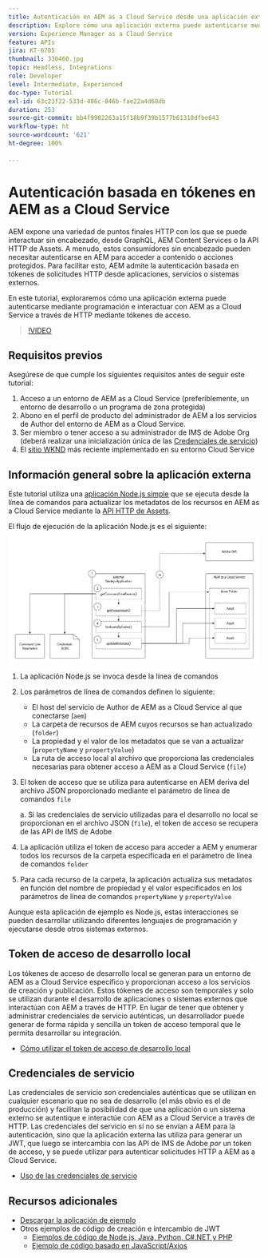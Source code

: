 ```yaml
---
title: Autenticación en AEM as a Cloud Service desde una aplicación externa
description: Explore cómo una aplicación externa puede autenticarse mediante programación e interactuar con AEM as a Cloud Service a través de HTTP mediante tókenes de acceso de desarrollo local y credenciales de servicio.
version: Experience Manager as a Cloud Service
feature: APIs
jira: KT-6785
thumbnail: 330460.jpg
topic: Headless, Integrations
role: Developer
level: Intermediate, Experienced
doc-type: Tutorial
exl-id: 63c23f22-533d-486c-846b-fae22a4d68db
duration: 253
source-git-commit: bb4f9982263a15f18b9f39b1577b61310dfbe643
workflow-type: ht
source-wordcount: '621'
ht-degree: 100%

---
```


# Autenticación basada en tókenes en AEM as a Cloud Service

AEM expone una variedad de puntos finales HTTP con los que se puede interactuar sin encabezado, desde GraphQL, AEM Content Services o la API HTTP de Assets. A menudo, estos consumidores sin encabezado pueden necesitar autenticarse en AEM para acceder a contenido o acciones protegidos. Para facilitar esto, AEM admite la autenticación basada en tókenes de solicitudes HTTP desde aplicaciones, servicios o sistemas externos.

En este tutorial, exploraremos cómo una aplicación externa puede autenticarse mediante programación e interactuar con AEM as a Cloud Service a través de HTTP mediante tókenes de acceso.

>[!VIDEO](https://video.tv.adobe.com/v/330460?quality=12&learn=on)

## Requisitos previos

Asegúrese de que cumple los siguientes requisitos antes de seguir este tutorial:

1. Acceso a un entorno de AEM as a Cloud Service (preferiblemente, un entorno de desarrollo o un programa de zona protegida)
1. Abono en el perfil de producto del administrador de AEM a los servicios de Author del entorno de AEM as a Cloud Service. 
1. Ser miembro o tener acceso a su administrador de IMS de Adobe Org (deberá realizar una inicialización única de las [Credenciales de servicio](./service-credentials.md))
1. El [sitio WKND]( https://github.com/adobe/aem-guides-wknd) más reciente implementado en su entorno Cloud Service

## Información general sobre la aplicación externa

Este tutorial utiliza una [aplicación Node.js simple](./assets/aem-guides_token-authentication-external-application.zip) que se ejecuta desde la línea de comandos para actualizar los metadatos de los recursos en AEM as a Cloud Service mediante la [API HTTP de Assets](https://experienceleague.adobe.com/docs/experience-manager-cloud-service/assets/admin/mac-api-assets.html?lang=es).

El flujo de ejecución de la aplicación Node.js es el siguiente:

![Aplicación externa](./assets/overview/external-application.png)

1. La aplicación Node.js se invoca desde la línea de comandos
1. Los parámetros de línea de comandos definen lo siguiente:
   + El host del servicio de Author de AEM as a Cloud Service al que conectarse (`aem`)
   + La carpeta de recursos de AEM cuyos recursos se han actualizado (`folder`)
   + La propiedad y el valor de los metadatos que se van a actualizar (`propertyName` y `propertyValue`)
   + La ruta de acceso local al archivo que proporciona las credenciales necesarias para obtener acceso a AEM as a Cloud Service (`file`)
1. El token de acceso que se utiliza para autenticarse en AEM deriva del archivo JSON proporcionado mediante el parámetro de línea de comandos `file`

   a. Si las credenciales de servicio utilizadas para el desarrollo no local se proporcionan en el archivo JSON (`file`), el token de acceso se recupera de las API de IMS de Adobe
1. La aplicación utiliza el token de acceso para acceder a AEM y enumerar todos los recursos de la carpeta especificada en el parámetro de línea de comandos `folder`
1. Para cada recurso de la carpeta, la aplicación actualiza sus metadatos en función del nombre de propiedad y el valor especificados en los parámetros de línea de comandos `propertyName` y `propertyValue`

Aunque esta aplicación de ejemplo es Node.js, estas interacciones se pueden desarrollar utilizando diferentes lenguajes de programación y ejecutarse desde otros sistemas externos.

## Token de acceso de desarrollo local

Los tókenes de acceso de desarrollo local se generan para un entorno de AEM as a Cloud Service específico y proporcionan acceso a los servicios de creación y publicación.  Estos tókenes de acceso son temporales y solo se utilizan durante el desarrollo de aplicaciones o sistemas externos que interactúan con AEM a través de HTTP. En lugar de tener que obtener y administrar credenciales de servicio auténticas, un desarrollador puede generar de forma rápida y sencilla un token de acceso temporal que le permita desarrollar su integración.

+ [Cómo utilizar el token de acceso de desarrollo local](./local-development-access-token.md)

## Credenciales de servicio

Las credenciales de servicio son credenciales auténticas que se utilizan en cualquier escenario que no sea de desarrollo (el más obvio es el de producción) y facilitan la posibilidad de que una aplicación o un sistema externo se autentique e interactúe con AEM as a Cloud Service a través de HTTP. Las credenciales del servicio en sí no se envían a AEM para la autenticación, sino que la aplicación externa las utiliza para generar un JWT, que luego se intercambia con las API de IMS de Adobe _por_ un token de acceso, y se puede utilizar para autenticar solicitudes HTTP a AEM as a Cloud Service.

+ [Uso de las credenciales de servicio](./service-credentials.md)

## Recursos adicionales

+ [Descargar la aplicación de ejemplo](./assets/aem-guides_token-authentication-external-application.zip)
+ Otros ejemplos de código de creación e intercambio de JWT
   + [Ejemplos de código de Node.js, Java, Python, C#.NET y PHP](https://developer.adobe.com/developer-console/docs/guides/authentication/JWT/samples)
   + [Ejemplo de código basado en JavaScript/Axios](https://github.com/adobe/aemcs-api-client-lib)
